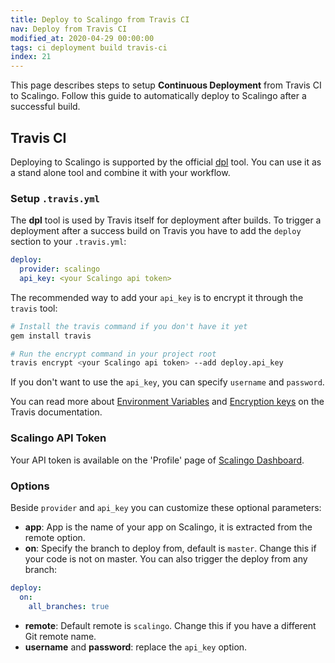 ```yaml
---
title: Deploy to Scalingo from Travis CI
nav: Deploy from Travis CI
modified_at: 2020-04-29 00:00:00
tags: ci deployment build travis-ci
index: 21
---
```


This page describes steps to setup **Continuous Deployment** from Travis CI to
Scalingo. Follow this guide to automatically deploy to Scalingo after a
successful build.

## Travis CI

Deploying to Scalingo is supported by the official
[dpl](https://github.com/travis-ci/dpl#scalingo) tool. You can use it as a stand
alone tool and combine it with your workflow.

### Setup `.travis.yml`

The **dpl** tool is used by Travis itself for deployment after builds. To
trigger a deployment after a success build on Travis you have to add the
`deploy` section to your `.travis.yml`:

```yaml
deploy:
  provider: scalingo
  api_key: <your Scalingo api token>
```

The recommended way to add your `api_key` is to encrypt it through the `travis`
tool:

```bash
# Install the travis command if you don't have it yet
gem install travis

# Run the encrypt command in your project root
travis encrypt <your Scalingo api token> --add deploy.api_key
```

If you don't want to use the `api_key`, you can specify `username` and
`password`.

You can read more about [Environment
Variables](https://docs.travis-ci.com/user/environment-variables/) and
[Encryption keys](https://docs.travis-ci.com/user/encryption-keys) on the Travis
documentation.

### Scalingo API Token

Your API token is available on the 'Profile' page of [Scalingo
Dashboard](https://my.scalingo.com/profile).

### Options

Beside `provider` and `api_key` you can customize these optional parameters:

- **app**: App is the name of your app on Scalingo, it is extracted from the
    remote option.
- **on**: Specify the branch to deploy from, default is `master`. Change this if
    your code is not on master. You can also trigger the deploy from any branch:
```yaml
deploy:
  on:
    all_branches: true
```
- **remote**: Default remote is `scalingo`. Change this if you have a different
    Git remote name.
- **username** and **password**: replace the `api_key` option.
